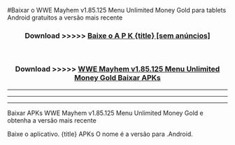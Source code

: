 #Baixar o WWE Mayhem v1.85.125 Menu Unlimited Money Gold   para tablets Android gratuitos a versão mais recente


<div align="center">
<h3>Download >>>>> <a href="https://pt-web.web.app/?pt= {title}">Baixe o A P K {title} [sem anúncios]</a></h3><br>

<h3>Download >>>>> <a href="https://pt-web.web.app/?pt= {title}">WWE Mayhem v1.85.125 Menu Unlimited Money Gold  Baixar APKs</a></h3>
</div>

----------------------------------------------------------

----------------------------------------------------------

----------------------------------------------------------

Baixar APKs WWE Mayhem v1.85.125 Menu Unlimited Money Gold  e obtenha a versão mais recente

Baixe o aplicativo. {title} APKs O nome é a versão para .Android.


